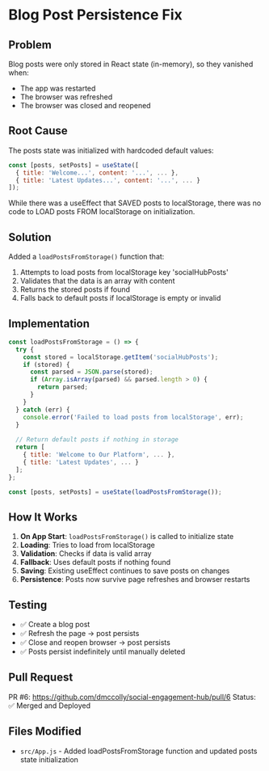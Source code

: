 # Blog Post Persistence Fix

## Problem
Blog posts were only stored in React state (in-memory), so they vanished when:
- The app was restarted
- The browser was refreshed
- The browser was closed and reopened

## Root Cause
The posts state was initialized with hardcoded default values:
```javascript
const [posts, setPosts] = useState([
  { title: 'Welcome...', content: '...', ... },
  { title: 'Latest Updates...', content: '...', ... }
]);
```

While there was a useEffect that SAVED posts to localStorage, there was no code to LOAD posts FROM localStorage on initialization.

## Solution
Added a `loadPostsFromStorage()` function that:
1. Attempts to load posts from localStorage key 'socialHubPosts'
2. Validates that the data is an array with content
3. Returns the stored posts if found
4. Falls back to default posts if localStorage is empty or invalid

## Implementation
```javascript
const loadPostsFromStorage = () => {
  try {
    const stored = localStorage.getItem('socialHubPosts');
    if (stored) {
      const parsed = JSON.parse(stored);
      if (Array.isArray(parsed) && parsed.length > 0) {
        return parsed;
      }
    }
  } catch (err) {
    console.error('Failed to load posts from localStorage', err);
  }
  
  // Return default posts if nothing in storage
  return [
    { title: 'Welcome to Our Platform', ... },
    { title: 'Latest Updates', ... }
  ];
};

const [posts, setPosts] = useState(loadPostsFromStorage());
```

## How It Works
1. **On App Start**: `loadPostsFromStorage()` is called to initialize state
2. **Loading**: Tries to load from localStorage
3. **Validation**: Checks if data is valid array
4. **Fallback**: Uses default posts if nothing found
5. **Saving**: Existing useEffect continues to save posts on changes
6. **Persistence**: Posts now survive page refreshes and browser restarts

## Testing
- ✅ Create a blog post
- ✅ Refresh the page → post persists
- ✅ Close and reopen browser → post persists
- ✅ Posts persist indefinitely until manually deleted

## Pull Request
PR #6: https://github.com/dmccolly/social-engagement-hub/pull/6
Status: ✅ Merged and Deployed

## Files Modified
- `src/App.js` - Added loadPostsFromStorage function and updated posts state initialization